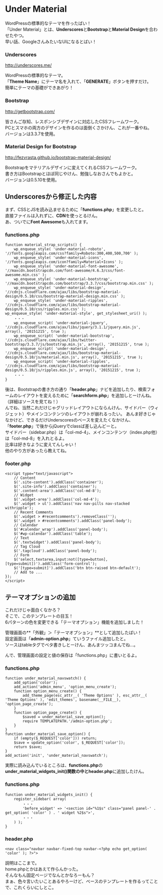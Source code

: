 # Under Material

WordPressの標準的なテーマを作ったばい！  
「Under Material」とは、**Underscores**と**Bootstrap**と**Material Design**を合わせたやつ。  
早い話、GoogleさんみたいなUIになるとばい！

### Underscores
<http://underscores.me/>

WordPressの標準的なテーマ。  
「**Theme Name**」にテーマ名を入れて、「**GENERATE**」ボタンを押すだけ。  
簡単にテーマの基礎ができあがり！  

### Bootstrap
<http://getbootstrap.com/>

皆さんご存知、レスポンシブデザインに対応したCSSフレームワーク。  
PCとスマホの両方のデザインを作るのは面倒くさかけん、これが一番やね。  
バージョンは3.3.7を使用。  

### Material Design for Bootstrap
<http://fezvrasta.github.io/bootstrap-material-design/>

Bootstrapをマテリアルデザインに変えてくれるCSSフレームワーク。  
書き方はBootstrapとほぼ同じやけん、勉強しなおさんでもよかと。  
バージョンは0.5.10を使用。    

## Underscoresから修正した内容

まず、CSSとJSを読み込ませるために「**functions.php**」を変更したと。  
直接ファイルは入れずに、**CDN**を使っとるけん。  
あ、ついでに**Font Awesome**も入れてます。  

### functions.php
    function material_strap_scripts() {
        wp_enqueue_style( 'under-material-roboto', '//fonts.googleapis.com/css?family=Roboto:300,400,500,700' );
        wp_enqueue_style( 'under-material-icons', '//fonts.googleapis.com/icon?family=Material+Icons' );
        wp_enqueue_style( 'under-material-font-awesome', '//maxcdn.bootstrapcdn.com/font-awesome/4.6.3/css/font-awesome.min.css' );
        wp_enqueue_style( 'under-material-bootstrap', '//maxcdn.bootstrapcdn.com/bootstrap/3.3.7/css/bootstrap.min.css' );
        wp_enqueue_style( 'under-material-design', '//cdnjs.cloudflare.com/ajax/libs/bootstrap-material-design/0.5.10/css/bootstrap-material-design.min.css' );
        wp_enqueue_style( 'under-material-ripples', '//cdnjs.cloudflare.com/ajax/libs/bootstrap-material-design/0.5.10/css/ripples.min.css' );
	wp_enqueue_style( 'under-material-style', get_stylesheet_uri() );
        ・・・
        wp_enqueue_script( 'under-material-jquery', '//cdnjs.cloudflare.com/ajax/libs/jquery/3.1.1/jquery.min.js', array(), '20151215', true );
        wp_enqueue_script( 'under-material-bootstrap', '//cdnjs.cloudflare.com/ajax/libs/twitter-bootstrap/3.3.7/js/bootstrap.min.js', array(), '20151215', true );
        wp_enqueue_script( 'under-material-design', '//cdnjs.cloudflare.com/ajax/libs/bootstrap-material-design/0.5.10/js/material.min.js', array(), '20151215', true );
        wp_enqueue_script( 'under-material-ripples', '//cdnjs.cloudflare.com/ajax/libs/bootstrap-material-design/0.5.10/js/ripples.min.js', array(), '20151215', true );
        ・・・
    }

後は、Bootstrapの書き方の通り「**header.php**」ナビを追加したり、検索フォームのレイアウトを変えるために「**searchform.php**」を追加しとーけんね。（詳細はソースを見てね！）  
んでね、当然これだけじゃグリッドレイアウトにならんけん、サイドバー（ウィジェット）やメインコンテンツのレイアウトが崩れるったい。 
あんま好きじゃなかけど、できるだけUnderscoresのベースを変えたくなかけん、「**footer.php**」で後からjQueryでclassば差し込んどーと。  
サイドバー（sidebar.php）は「col-md-4」、メインコンテンツ（index.php他）は「col-md-8」を入れとるよ。  
比率は好きなように変えてんしゃい！  
他のやり方があったら教えてね。  

### footer.php
    <script type="text/javascript">
        // Content
        $('.site-content').addClass('container');
        $('.site-info').addClass('container');
        $('.content-area').addClass('col-md-8');
    	// Widget
        $('.widget-area').addClass('col-md-4');
        $('.widget > ul').addClass('nav nav-pills nav-stacked withripple');
        // Recent Comments
        $('.widget > #recentcomments').removeClass('');
        $('.widget > #recentcomments').addClass('panel-body');
        // Calendar
        $('#calendar_wrap').addClass('panel-body');
        $('#wp-calendar').addClass('table');
        // Text
        $('.textwidget').addClass('panel-body');
        // Tag Cloud
        $('.tagcloud').addClass('panel-body');
        // Form
        $('select,textarea,input:not([type=button],[type=submit])').addClass('form-control');
        $('[type=submit]').addClass('btn btn-raised btn-default');
        // Add to ...
    });
    </script>

## テーマオプションの追加

これだけじゃ面白くなかろ？  
そこで、このテンプレートの目玉！  
6パターンの色を変更できる「テーマオプション」機能を追加しました！  

管理画面の**「外観」＞「テーマオプション」**として追加したばい！  
設定画面は「**admin-option.php**」ていうファイル追加したと。  
ソースはtableタグでベタ書きしとーけん、あんまツッコまんでね...。  

んで、管理画面の設定と値の保存は「functions.php」に書いとるよ。  

### functions.php
    function under_material_navswatch() {
        add_option('color');
        add_action('admin_menu', 'option_menu_create');
        function option_menu_create() {
            add_theme_page(esc_attr__( 'Theme Options' ), esc_attr__( 'Theme Options' ), 'edit_themes', basename(__FILE__), 'option_page_create');
        }
        function option_page_create() {
            $saved = under_material_save_option();
            require TEMPLATEPATH.'/admin-option.php';
        }
    }
    function under_material_save_option() {
        if (empty($_REQUEST['color'])) return;
        $save = update_option('color', $_REQUEST['color']);
        return $save;
    }
    add_action('init', 'under_material_navswatch');

実際に読み込んでいるところは、**functions.php**の**under_material_widgets_init()**関数の中と**header.php**に追加したけん。  

### functions.php
    function under_material_widgets_init() {
        register_sidebar( array(
            ・・・
            'before_widget' => '<section id="%1$s" class="panel panel-' . get_option( 'color' ) . ' widget %2$s">',
            ・・・
        ) );
    }
    
### header.php
	<nav class="navbar navbar-fixed-top navbar-<?php echo get_option( 'color' ); ?>">

説明はここまで。  
home.phpとかはあえて作らんかった。  
そんなもん固定ページでなんとかなろーもん？  
まぁ、色々言いたいことあるやろーけど、ベースのテンプレートを作るってことで、これくらいにしとこ。  
